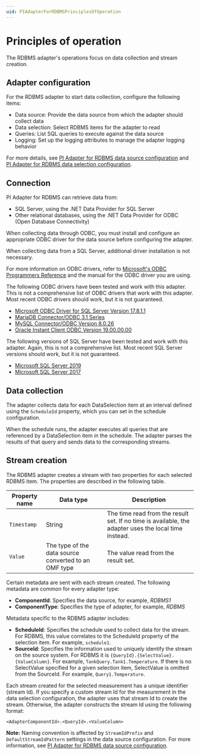 ```yaml
---
uid: PIAdapterForRDBMSPrinciplesOfOperation
---
```


# Principles of operation

The RDBMS adapter's operations focus on data collection and stream creation.

## Adapter configuration

For the RDBMS adapter to start data collection, configure the following items:

- Data source: Provide the data source from which the adapter should collect data
- Data selection: Select RDBMS items for the adapter to read
- Queries: List SQL queries to execute against the data source
- Logging: Set up the logging attributes to manage the adapter logging behavior

For more details, see [PI Adapter for RDBMS data source configuration](xref:PIAdapterForRDBMSDataSourceConfiguration) and [PI Adapter for RDBMS data selection configuration](xref:PIAdapterForRDBMSDataSelectionConfiguration).

## Connection

PI Adapter for RDBMS can retrieve data from:

* SQL Server, using the .NET Data Provider for SQL Server
* Other relational databases, using the .NET Data Provider for ODBC (Open Database Connectivity)

When collecting data through ODBC, you must install and configure an appropriate ODBC driver for the data source before configuring the adapter. 

When collecting data from a SQL Server, additional driver installation is not necessary.

For more information on ODBC drivers, refer to [Microsoft's ODBC Programmers Reference](https://docs.microsoft.com/en-us/sql/odbc/reference/odbc-programmer-s-reference?view=sql-server-ver15) and the manual for the ODBC driver you are using.

The following ODBC drivers have been tested and work with this adapter. This is not a comprehensive list of ODBC drivers that work with this adapter. Most recent ODBC drivers should work, but it is not guaranteed. 

- [Microsoft ODBC Driver for SQL Server Version 17.8.1.1](https://docs.microsoft.com/en-us/sql/connect/odbc/microsoft-odbc-driver-for-sql-server?view=sql-server-ver15)
- [MariaDB Connector/ODBC 3.1 Series](https://downloads.mariadb.org/connector-odbc/)
- [MySQL Connector/ODBC Version 8.0.26](https://dev.mysql.com/downloads/connector/odbc/)
- [Oracle Instant Client ODBC Version 19.00.00.00](https://www.oracle.com/database/technologies/releasenote-odbc-ic.html)

The following versions of SQL Server have been tested and work with this adapter. Again, this is not a comprehensive list. Most recent SQL Server versions should work, but it is not guaranteed.

- [Microsoft SQL Server 2019](https://www.microsoft.com/en-us/sql-server/sql-server-2019)
- [Microsoft SQL Server 2017](https://www.microsoft.com/en-us/sql-server/sql-server-2017)

## Data collection

The adapter collects data for each DataSelection item at an interval defined using the `ScheduleId` property, which you can set in the schedule configuration. 

When the schedule runs, the adapter executes all queries that are referenced by a DataSelection item in the schedule. The adapter parses the results of that query and sends data to the corresponding streams.

## Stream creation

The RDBMS adapter creates a stream with two properties for each selected RDBMS item. The properties are described in the following table.

| Property name | Data type | Description |
|---------------|-----------|-------------|
| `Timestamp`   | String    | The time read from the result set. If no time is available, the adapter uses the local time instead. |
| `Value`       | The type of the data source converted to an OMF type | The value read from the result set. |

Certain metadata are sent with each stream created. The following metadata are common for every adapter type:

- **ComponentId**: Specifies the data source, for example, _RDBMS1_
- **ComponentType**: Specifies the type of adapter, for example, _RDBMS_

Metadata specific to the RDBMS adapter includes:

- **ScheduleId**: Specifies the schedule used to collect data for the stream. For RDBMS, this value correlates to the ScheduleId property of the selection item. For example, `schedule1`.
- **SourceId**: Specifies the information used to uniquely identify the stream on the source system. For RDBMS it is `{QueryId}.{SelectValue}.{ValueColumn}`. For example, `TankQuery.Tank1.Temperature`. If there is no SelectValue specified for a given selection item, SelectValue is omitted from the SourceId. For example, `Query1.Temperature`.

Each stream created for the selected measurement has a unique identifier (stream Id). If you specify a custom stream Id for the measurement in the data selection configuration, the adapter uses that stream Id to create the stream. Otherwise, the adapter constructs the stream Id using the following format:

`<AdapterComponentId>.<QueryId>.<ValueColumn>`

**Note:** Naming convention is affected by `StreamIdPrefix` and `DefaultStreamIdPattern` settings in the data source configuration. For more information, see [PI Adapter for RDBMS data source configuration](xref:PIAdapterForRDBMSDataSourceConfiguration).
